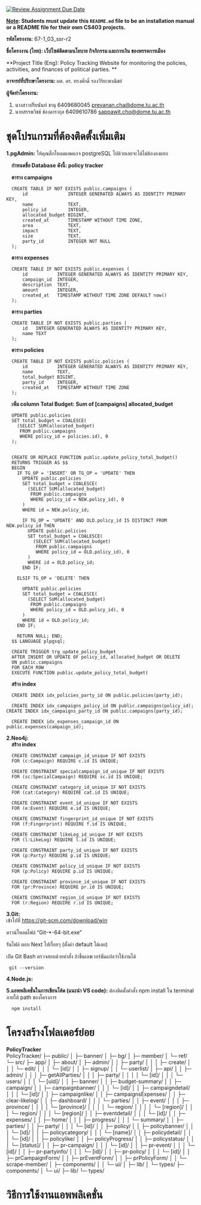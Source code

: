 [![Review Assignment Due Date](https://classroom.github.com/assets/deadline-readme-button-22041afd0340ce965d47ae6ef1cefeee28c7c493a6346c4f15d667ab976d596c.svg)](https://classroom.github.com/a/w8H8oomW)

**<ins>Note</ins>: Students must update this `README.md` file to be an installation manual or a README file for their own CS403 projects.**

**รหัสโครงงาน:** 67-1_03_ssr-r2

**ชื่อโครงงาน (ไทย): เว็ปไซต์ติดตามนโยบาย กิจกิกรรม และการเงิน ของพรรคการเมือง** 

**Project Title (Eng): Policy Tracking Website for monitoring the policies, activities, and finances of political parties. **


**อาจารย์ที่ปรึกษาโครงงาน:** ผศ. ดร. ทรงศักดิ์ รองวิริยะพาณิชย์

**ผู้จัดทำโครงงาน:** <br>
1. นางสาวปรียนันท์ ชานุ  6409680045  preyanan.cha@dome.tu.ac.th
2. นายสรรพวิชช์ ช่องดารากุล 6409610786  sappawit.cho@dome.tu.ac.th 
   
# ชุดโปรแกรมที่ต้องติดตั้งเพิ่มเติม
**1.pgAdmin:** ให้คุณติ้กโหลดแพคเกจ postgreSQL ไปด้วยเลยจะได้ไม่ต้องลงแยก<br>

&emsp;**กำหนดชื่อ Database ดังนี้: policy tracker** <br>

&emsp;**ตาราง campaigns** <br>

      CREATE TABLE IF NOT EXISTS public.campaigns (
          id               INTEGER GENERATED ALWAYS AS IDENTITY PRIMARY KEY,
          name             TEXT,
          policy_id        INTEGER,
          allocated_budget BIGINT,
          created_at       TIMESTAMP WITHOUT TIME ZONE,
          area             TEXT,
          impact           TEXT,
          size             TEXT,
          party_id         INTEGER NOT NULL
      );

&emsp;**ตาราง expenses** <br>

      CREATE TABLE IF NOT EXISTS public.expenses (
          id           INTEGER GENERATED ALWAYS AS IDENTITY PRIMARY KEY,
          campaign_id  INTEGER,
          description  TEXT,
          amount       INTEGER,
          created_at   TIMESTAMP WITHOUT TIME ZONE DEFAULT now()
      );

&emsp;**ตาราง parties** <br>

      CREATE TABLE IF NOT EXISTS public.parties (
          id   INTEGER GENERATED ALWAYS AS IDENTITY PRIMARY KEY,
          name TEXT
      );

&emsp;**ตาราง policies** <br>

      CREATE TABLE IF NOT EXISTS public.policies (
          id           INTEGER GENERATED ALWAYS AS IDENTITY PRIMARY KEY,
          name         TEXT,
          total_budget BIGINT,
          party_id     INTEGER,
          created_at   TIMESTAMP WITHOUT TIME ZONE
      );

&emsp;**เพิ่ม column Total Budget: Sum of [campaigns] allocated_budget** <br>

      UPDATE public.policies
      SET total_budget = COALESCE(
        (SELECT SUM(allocated_budget)
         FROM public.campaigns
         WHERE policy_id = policies.id), 0
      );
      
      
      CREATE OR REPLACE FUNCTION public.update_policy_total_budget()
      RETURNS TRIGGER AS $$
      BEGIN
        IF TG_OP = 'INSERT' OR TG_OP = 'UPDATE' THEN
          UPDATE public.policies
          SET total_budget = COALESCE(
            (SELECT SUM(allocated_budget)
             FROM public.campaigns
             WHERE policy_id = NEW.policy_id), 0
          )
          WHERE id = NEW.policy_id;
      
          IF TG_OP = 'UPDATE' AND OLD.policy_id IS DISTINCT FROM NEW.policy_id THEN
            UPDATE public.policies
            SET total_budget = COALESCE(
              (SELECT SUM(allocated_budget)
               FROM public.campaigns
               WHERE policy_id = OLD.policy_id), 0
            )
            WHERE id = OLD.policy_id;
          END IF;
      
        ELSIF TG_OP = 'DELETE' THEN
        
          UPDATE public.policies
          SET total_budget = COALESCE(
            (SELECT SUM(allocated_budget)
             FROM public.campaigns
             WHERE policy_id = OLD.policy_id), 0
          )
          WHERE id = OLD.policy_id;
        END IF;
      
        RETURN NULL; END;
      $$ LANGUAGE plpgsql;
      
      CREATE TRIGGER trg_update_policy_budget
      AFTER INSERT OR UPDATE OF policy_id, allocated_budget OR DELETE
      ON public.campaigns
      FOR EACH ROW
      EXECUTE FUNCTION public.update_policy_total_budget(

&emsp;**สร้าง index** <br>
      
      CREATE INDEX idx_policies_party_id ON public.policies(party_id);
      
      CREATE INDEX idx_campaigns_policy_id ON public.campaigns(policy_id); CREATE INDEX idx_campaigns_party_id ON public.campaigns(party_id);
      
      CREATE INDEX idx_expenses_campaign_id ON public.expenses(campaign_id);

**2.Neo4j:** <br>
&emsp;**สร้าง index** <br>

      CREATE CONSTRAINT campaign_id_unique IF NOT EXISTS
      FOR (c:Campaign) REQUIRE c.id IS UNIQUE;
      
      CREATE CONSTRAINT specialcampaign_id_unique IF NOT EXISTS
      FOR (sc:SpecialCampaign) REQUIRE sc.id IS UNIQUE;
      
      CREATE CONSTRAINT category_id_unique IF NOT EXISTS
      FOR (cat:Category) REQUIRE cat.id IS UNIQUE;
      
      CREATE CONSTRAINT event_id_unique IF NOT EXISTS
      FOR (e:Event) REQUIRE e.id IS UNIQUE;
      
      CREATE CONSTRAINT fingerprint_id_unique IF NOT EXISTS
      FOR (f:Fingerprint) REQUIRE f.id IS UNIQUE;
      
      CREATE CONSTRAINT likeLog_id_unique IF NOT EXISTS
      FOR (l:LikeLog) REQUIRE l.id IS UNIQUE;
      
      CREATE CONSTRAINT party_id_unique IF NOT EXISTS
      FOR (p:Party) REQUIRE p.id IS UNIQUE;
      
      CREATE CONSTRAINT policy_id_unique IF NOT EXISTS
      FOR (p:Policy) REQUIRE p.id IS UNIQUE;
      
      CREATE CONSTRAINT province_id_unique IF NOT EXISTS
      FOR (pr:Province) REQUIRE pr.id IS UNIQUE;
      
      CREATE CONSTRAINT region_id_unique IF NOT EXISTS
      FOR (r:Region) REQUIRE r.id IS UNIQUE;

**3.Git:** <br>
เข้าไปที่ https://git-scm.com/download/win <br>

ดาวน์โหลดไฟล์ “Git-*-64-bit.exe”<br>

รันไฟล์ ตอบ Next ไปเรื่อยๆ (ตั้งค่า default ได้เลย)<br>

เปิด Git Bash ตรวจสอบด้วยคำสั่ง ถ้าชึ้นเลขเวอร์ชันแปลว่าใช้งานได้<br>

     git --version

**4.Node.js:** 

**5.แอพพลิเคชั่นในการเขียนโค้ด (แนะนำ VS code):** ต้องติดตั้งคำสั่ง npm install ใน terminal ภายใต้ path ของโครงการ

      npm install

# โครงสร้างโฟลเดอร์ย่อย

**PolicyTracker** <br>
PolicyTracker/
├─ public/
│  ├─ banner/
│  ├─ bg/
│  ├─ member/
│  └─ ref/
└─ src/
   ├─ app/
   │  ├─ about/
   │  ├─ admin/
   │  │  ├─ party/
   │  │  │  ├─ create/
   │  │  │  └─ edit/
   │  │  │     └─ [id]/
   │  │  ├─ signup/
   │  │  └─ userlist/
   │  ├─ api/
   │  │  ├─ admin/
   │  │  │  ├─ getAllParties/
   │  │  │  ├─ party/
   │  │  │  │  └─ [id]/
   │  │  │  └─ users/
   │  │  │     └─ [uid]/
   │  │  ├─ banner/
   │  │  ├─ budget-summary/
   │  │  ├─ campaign/
   │  │  ├─ campaignbanner/
   │  │  │  └─ [id]/
   │  │  ├─ campaigndetail/
   │  │  │  └─ [id]/
   │  │  ├─ campaignlike/
   │  │  ├─ campaignsExpenses/
   │  │  ├─ clear-likelog/
   │  │  ├─ dashboard/
   │  │  │  └─ parties/
   │  │  ├─ event/
   │  │  │  ├─ province/
   │  │  │  │  └─ [province]/
   │  │  │  │     └─ region/
   │  │  │  │        └─ [region]/
   │  │  │  └─ region/
   │  │  │     └─ [region]/
   │  │  ├─ eventdetail/
   │  │  │  └─ [id]/
   │  │  ├─ expenses/
   │  │  ├─ home/
   │  │  │  ├─ progress/
   │  │  │  └─ summary/
   │  │  ├─ parties/
   │  │  ├─ party/
   │  │  │  └─ [id]/
   │  │  ├─ policy/
   │  │  ├─ policybanner/
   │  │  │  └─ [id]/
   │  │  ├─ policycategory/
   │  │  │  └─ [name]/
   │  │  ├─ policydetail/
   │  │  │  └─ [id]/
   │  │  ├─ policylike/
   │  │  ├─ policyProgress/
   │  │  ├─ policystatus/
   │  │  │  └─ [status]/
   │  │  ├─ pr-campaign/
   │  │  │  └─ [id]/
   │  │  ├─ pr-event/
   │  │  │  └─ [id]/
   │  │  ├─ pr-partyinfo/
   │  │  │  └─ [id]/
   │  │  ├─ pr-policy/
   │  │  │  └─ [id]/
   │  │  ├─ prCampaignForm/
   │  │  ├─ prEventForm/
   │  │  ├─ prPolicyForm/
   │  │  └─ scrape-member/
   │  ├─ components/
   │  │  └─ ui/
   │  ├─ lib/
   │  └─ types/
   ├─ components/
   │  └─ ui/
   ├─ lib/
   └─ types/

# วิธีการใช้งานแอพพลิเคชั่น
